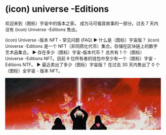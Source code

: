 # (icon) universe -Editions

欢迎来到（图标）宇宙中的版本之家。 成为马可福音故事的一部分。过去 7 天内没有 (icon) Universe -Editions 售出。

(icon) Universe -版本 NFT - 常见问题 (FAQ)
▶ 什么是（图标）宇宙版？
(icon) Universe -Editions 是一个 NFT（非同质化代币）集合。存储在区块链上的数字艺术品集合。
▶ 存在多少（图标）宇宙-版本代币？
总共有 1 个（图标）Universe -Editions NFT。目前 9 位所有者的钱包中至少有一个（图标）宇宙 -Editions NTF。
▶ 最近卖出了多少（图标）宇宙版？
在过去 30 天内售出了 0 个（图标）全宇宙 - 版本 NFT。

![NFT](1080x360.jpg)




